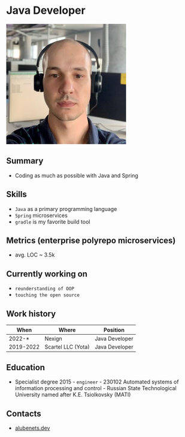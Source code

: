 # Java Developer

![profile_photo.png](profile_photo.png)

## Summary

 * Coding as much as possible with Java and Spring

## Skills

* `Java` as a primary programming language
* `Spring` microservices 
* `gradle` is my favorite build tool

## Metrics (enterprise polyrepo microservices)

* avg. LOC ~ 3.5k

## Currently working on

* `reunderstanding of OOP`
* `touching the open source`

## Work history

| When      | Where              | Position       |
|-----------|--------------------|----------------|
| 2022-*    | Nexign             | Java Developer |
| 2019-2022 | Scartel LLC (Yota) | Java Developer |

## Education

* Specialist degree 2015 - `engineer` - 230102 Automated systems of information processing and control  - Russian State Technological University named after K.E. Tsiolkovsky (MATI) 

## Contacts

* [alubenets.dev](https://alubenets.dev)
